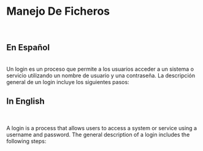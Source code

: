 <h1>Manejo De Ficheros</h1> <br>

<h2> En Español </h2> <br>
Un login es un proceso que permite a los usuarios acceder a un sistema o servicio utilizando un nombre de usuario y una contraseña. La descripción general de un login incluye los siguientes pasos:

<h2> In English </h2> <br>

A login is a process that allows users to access a system or service using a username and password. The general description of a login includes the following steps:
